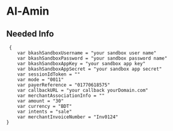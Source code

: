 # Al-Amin
## Needed Info
     {
        var bkashSandboxUsername = "your sandbox user name"
        var bkashSandboxPassword = "your sandbox password name"
        var bkashSandboxAppKey = "your sandbox app key"
        var bkashSandboxAppSecret = "your sandbox app secret"
        var sessionIdToken = ""
        var mode = "0011"
        var payerReference = "01770618575"
        var callbackURL = "your callback yourDomain.com"
        var merchantAssociationInfo = ""
        var amount = "30"
        var currency = "BDT"
        var intents = "sale"
        var merchantInvoiceNumber = "Inv0124"
    }



